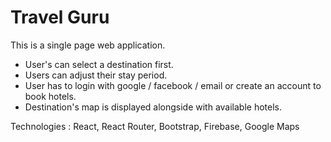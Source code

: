 # Travel Guru

This is a single page web application.

* User's can select a destination first.
* Users can adjust their stay period.
* User has to login with google / facebook / email or create an account to book hotels.
* Destination's map is displayed alongside with available hotels.

Technologies : React, React Router, Bootstrap, Firebase, Google Maps
